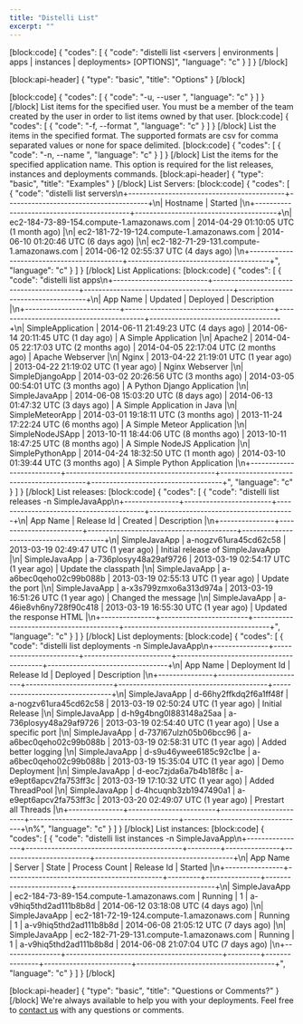 ```yaml
---
title: "Distelli List"
excerpt: ""
---
```

[block:code]
{
  "codes": [
    {
      "code": "distelli list <servers | environments | apps | instances | deployments> [OPTIONS]",
      "language": "c"
    }
  ]
}
[/block]

[block:api-header]
{
  "type": "basic",
  "title": "Options"
}
[/block]

[block:code]
{
  "codes": [
    {
      "code": "-u, --user <username>",
      "language": "c"
    }
  ]
}
[/block]
List items for the specified user. You must be a member of the team created by the user in order to list items owned by that user.
[block:code]
{
  "codes": [
    {
      "code": "-f, --format <format>",
      "language": "c"
    }
  ]
}
[/block]
List the items in the specified format. The supported formats are csv for comma separated values or none for space delimited.
[block:code]
{
  "codes": [
    {
      "code": "-n, --name <name>",
      "language": "c"
    }
  ]
}
[/block]
List the items for the specified application name. This option is required for the list releases, instances and deployments commands.
[block:api-header]
{
  "type": "basic",
  "title": "Examples"
}
[/block]
List Servers:
[block:code]
{
  "codes": [
    {
      "code": "distelli list servers\n+-------------------------------------------+---------------------------------------+\n| Hostname                                  | Started                               |\n+-------------------------------------------+---------------------------------------+\n| ec2-184-73-89-154.compute-1.amazonaws.com | 2014-04-29 01:10:05 UTC (1 month ago) |\n| ec2-181-72-19-124.compute-1.amazonaws.com | 2014-06-10 01:20:46 UTC (6 days ago)  |\n| ec2-182-71-29-131.compute-1.amazonaws.com | 2014-06-12 02:55:37 UTC (4 days ago)  |\n+-------------------------------------------+---------------------------------------+",
      "language": "c"
    }
  ]
}
[/block]
List Applications:
[block:code]
{
  "codes": [
    {
      "code": "distelli list apps\n+--------------------------+-----------------------------------------+-----------------------------------------+------------------------------------+\n| App Name                 | Updated                                 | Deployed                                | Description                        |\n+--------------------------+-----------------------------------------+-----------------------------------------+------------------------------------+\n| SimpleApplication        | 2014-06-11 21:49:23 UTC (4 days ago)    | 2014-06-14 20:11:45 UTC (1 day ago)     | A Simple Application               |\n| Apache2                  | 2014-04-05 22:17:03 UTC (2 months ago)  | 2014-04-05 22:17:04 UTC (2 months ago)  | Apache Webserver                   |\n| Nginx                    | 2013-04-22 21:19:01 UTC (1 year ago)    | 2013-04-22 21:19:02 UTC (1 year ago)    | Nginx Webserver                    |\n| SimpleDjangoApp          | 2014-03-02 20:26:56 UTC (3 months ago)  | 2014-03-05 00:54:01 UTC (3 months ago)  | A Python Django Application        |\n| SimpleJavaApp            | 2014-06-08 15:03:20 UTC (8 days ago)    | 2014-06-13 01:47:32 UTC (3 days ago)    | A Simple Application in Java       |\n| SimpleMeteorApp          | 2014-03-01 19:18:11 UTC (3 months ago)  | 2013-11-24 17:22:24 UTC (6 months ago)  | A Simple Meteor Application        |\n| SimpleNodeJSApp          | 2013-10-11 18:44:06 UTC (8 months ago)  | 2013-10-11 18:47:25 UTC (8 months ago)  | A Simple NodeJS Application        |\n| SimplePythonApp          | 2014-04-24 18:32:50 UTC (1 month ago)   | 2014-03-10 01:39:44 UTC (3 months ago)  | A Simple Python Application        |\n+--------------------------+-----------------------------------------+-----------------------------------------+------------------------------------+",
      "language": "c"
    }
  ]
}
[/block]
List releases:
[block:code]
{
  "codes": [
    {
      "code": "distelli list releases -n SimpleJavaApp\n+---------------+------------------------+-----------------------------------------+----------------------------------------+\n| App Name      | Release Id             | Created                                 | Description                            |\n+---------------+------------------------+-----------------------------------------+----------------------------------------+\n| SimpleJavaApp | a-nogzv61ura45cd62c58  | 2013-03-19 02:49:47 UTC (1 year ago)    | Initial release of SimpleJavaApp       |\n| SimpleJavaApp | a-736plosyy48a29af9726 | 2013-03-19 02:54:17 UTC (1 year ago)    | Update the classpath                   |\n| SimpleJavaApp | a-a6bec0qeho02c99b088b | 2013-03-19 02:55:13 UTC (1 year ago)    | Update the port                        |\n| SimpleJavaApp | a-x3s799zmxo6a313d974a | 2013-03-19 16:51:26 UTC (1 year ago)    | Changed the message                    |\n| SimpleJavaApp | a-46ie8vh6ny728f90c418 | 2013-03-19 16:55:30 UTC (1 year ago)    | Updated the response HTML              |\n+---------------+------------------------+-----------------------------------------+----------------------------------------+",
      "language": "c"
    }
  ]
}
[/block]
List deployments:
[block:code]
{
  "codes": [
    {
      "code": "distelli list deployments -n SimpleJavaApp\n+---------------+------------------------+------------------------+-----------------------------------------+---------------------------------+\n| App Name      | Deployment Id          | Release Id             | Deployed                                | Description                     |\n+---------------+------------------------+------------------------+-----------------------------------------+---------------------------------+\n| SimpleJavaApp | d-66hy2ffkdq2f6a1ff48f | a-nogzv61ura45cd62c58  | 2013-03-19 02:50:24 UTC (1 year ago)    | Initial Release                 |\n| SimpleJavaApp | d-h9g4bng0l883148a25aa | a-736plosyy48a29af9726 | 2013-03-19 02:54:40 UTC (1 year ago)    | Use a specific port             |\n| SimpleJavaApp | d-737l67ulzh05b06bcc96 | a-a6bec0qeho02c99b088b | 2013-03-19 02:58:31 UTC (1 year ago)    | Added better logging            |\n| SimpleJavaApp | d-s9u46ywee6185c92c1be | a-a6bec0qeho02c99b088b | 2013-03-19 15:35:04 UTC (1 year ago)    | Demo Deployment                 |\n| SimpleJavaApp | d-eoc7zjda6a7b4b18f8c  | a-e9ept6apcv2fa753ff3c | 2013-03-19 17:10:32 UTC (1 year ago)    | Added ThreadPool                |\n| SimpleJavaApp | d-4hcuqnb3zb1947490a1  | a-e9ept6apcv2fa753ff3c | 2013-03-20 02:49:07 UTC (1 year ago)    | Prestart all Threads            |\n+---------------+------------------------+------------------------+-----------------------------------------+---------------------------------+\n%",
      "language": "c"
    }
  ]
}
[/block]
List instances:
[block:code]
{
  "codes": [
    {
      "code": "distelli list instances -n SimpleJavaApp\n+----------------+-------------------------------------------+---------+---------------+------------------------+--------------------------------------+\n| App Name       | Server                                    | State   | Process Count | Release Id             | Started                              |\n+----------------+-------------------------------------------+---------+---------------+------------------------+--------------------------------------+\n| SimpleJavaApp  | ec2-184-73-89-154.compute-1.amazonaws.com | Running | 1             | a-v9hiq5thd2ad111b8b8d | 2014-06-12 03:18:08 UTC (4 days ago) |\n| SimpleJavaApp  | ec2-181-72-19-124.compute-1.amazonaws.com | Running | 1             | a-v9hiq5thd2ad111b8b8d | 2014-06-08 21:05:12 UTC (7 days ago) |\n| SimpleJavaApp  | ec2-182-71-29-131.compute-1.amazonaws.com | Running | 1             | a-v9hiq5thd2ad111b8b8d | 2014-06-08 21:07:04 UTC (7 days ago) |\n+----------------+-------------------------------------------+---------+---------------+------------------------+--------------------------------------+",
      "language": "c"
    }
  ]
}
[/block]

[block:api-header]
{
  "type": "basic",
  "title": "Questions or Comments?"
}
[/block]
We're always available to help you with your deployments. Feel free to [contact us](mailto:ping@distelli.com) with any questions or comments.